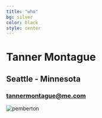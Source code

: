 ```yaml
---
title: "who"
bg: silver
color: black
style: center
---
```


# Tanner Montague

## Seattle - Minnesota

### [tannermontague@me.com](tannermontague@me.com)
![pemberton](https://www.dropbox.com/home/Tan%20clips?preview=IMG_4498.JPG
  )
